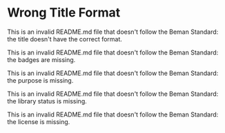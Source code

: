 # Wrong Title Format

This is an invalid README.md file that doesn't follow the Beman Standard: the title doesn't have the correct format.

This is an invalid README.md file that doesn't follow the Beman Standard: the badges are missing.

This is an invalid README.md file that doesn't follow the Beman Standard: the purpose is missing.

This is an invalid README.md file that doesn't follow the Beman Standard: the library status is missing.

This is an invalid README.md file that doesn't follow the Beman Standard: the license is missing.
